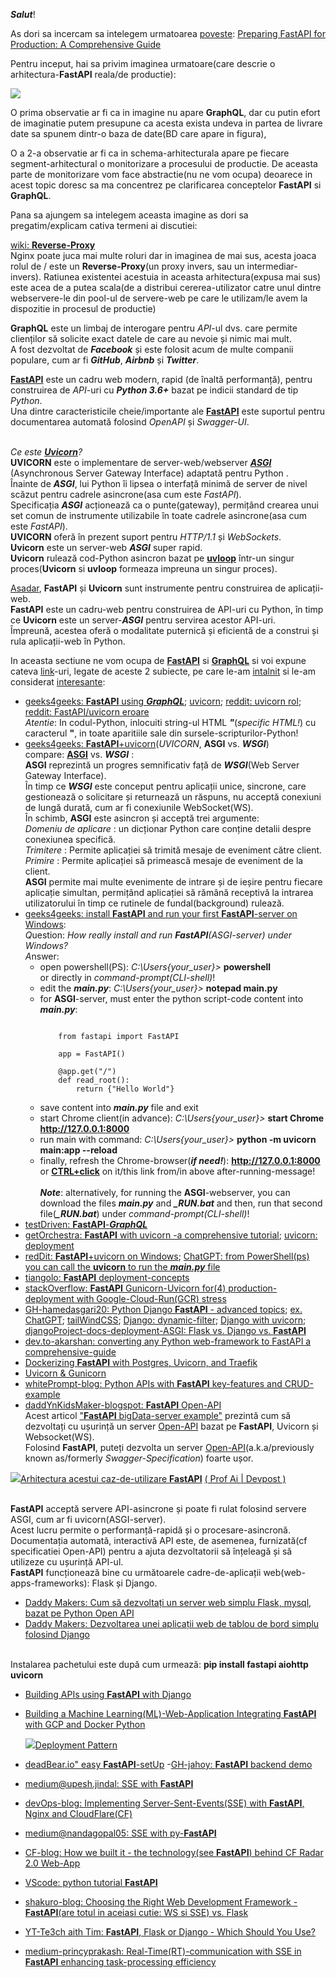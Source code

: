 ***Salut***!

As dori sa incercam sa intelegem urmatoarea [poveste](https://github.com/natthasath/demo-python-fastapi-uvicorn): [Preparing FastAPI for Production: A Comprehensive Guide](https://medium.com/@ramanbazhanau/preparing-fastapi-for-production-a-comprehensive-guide-d167e693aa2b)

Pentru inceput, hai sa privim imaginea urmatoare(care descrie o arhitectura-**FastAPI** reala/de productie):

<a href="https://www.google.com/url?sa=i&url=https%3A%2F%2Fmedium.com%2F%40ramanbazhanau%2Fpreparing-fastapi-for-production-a-comprehensive-guide-d167e693aa2b&psig=AOvVaw0hvbabf5cs3c0U36SjPkor&ust=1743351507867000&source=images&cd=vfe&opi=89978449&ved=0CBgQjhxqFwoTCMDsxc_Yr4wDFQAAAAAdAAAAABBL"><img src="https://miro.medium.com/v2/resize:fit:4800/format:webp/1*CY5GdTAj1xz85qKz3PRjDg.png"></img></a>

O prima observatie ar fi ca in imagine nu apare **GraphQL**, dar cu putin efort de imaginatie putem presupune ca acesta exista undeva in partea de livrare date sa spunem dintr-o baza de date(BD care apare in figura),

O a 2-a observatie ar fi ca in schema-arhitecturala apare pe fiecare segment-arhitectural o monitorizare a procesului de productie.
De aceasta parte de monitorizare vom face abstractie(nu ne vom ocupa) deoarece in acest topic doresc sa ma concentrez pe clarificarea conceptelor **FastAPI** si **GraphQL**.

Pana sa ajungem sa intelegem aceasta imagine as dori sa pregatim/explicam cativa termeni ai discutiei:

[wiki: **Reverse-Proxy**](https://en.wikipedia.org/wiki/Reverse_proxy)
<br/>Nginx poate juca mai multe roluri dar in imaginea de mai sus, acesta joaca rolul de / este un **Reverse-Proxy**(un proxy invers, sau un intermediar-invers).
Ratiunea existentei acestuia in aceasta arhitectura(expusa mai sus) este acea de a putea scala(de a distribui cererea-utilizator catre unul dintre webservere-le din pool-ul de servere-web pe care le utilizam/le avem la dispozitie  in procesul de productie)

**GraphQL** este un limbaj de interogare pentru *API*-ul dvs. care permite clienților să solicite exact datele de care au nevoie și nimic mai mult. 
<br/>A fost dezvoltat de ***Facebook*** și este folosit acum de multe companii populare, cum ar fi ***GitHub***, ***Airbnb*** și ***Twitter***.

[**FastAPI**](https://python3.info/fastapi/fastapi/about-architecture.html) este un cadru web modern, rapid (de înaltă performanță), pentru construirea de *API*-uri cu ***Python 3.6+*** bazat pe indicii standard de tip *Python*. 
<br/>Una dintre caracteristicile cheie/importante ale [**FastAPI**](https://medium.com/@ramanbazhanau/preparing-fastapi-for-production-a-comprehensive-guide-d167e693aa2b) este suportul pentru documentarea automată folosind *OpenAPI* și *Swagger-UI*.
 
 <br/>*Ce este [**Uvicorn**](https://www.geeksforgeeks.org/fastapi-uvicorn/)?*<br/>
**UVICORN** este o implementare de server-web/webserver [***ASGI***](https://mirror.xyz/0xA1d9f681B25C14C1eE7B87f1CF102E73cA3ad4d9/n0BdWSd_GdP_Vfeped02zBcNV5XbzITThILlRditoPk) (Asynchronous Server Gateway Interface) adaptată pentru Python . <br/>Înainte de ***ASGI***, lui Python îi lipsea o interfață minimă de server de nivel scăzut pentru cadrele asincrone(asa cum este *FastAPI*). <br/>Specificația ***ASGI*** acționează ca o punte(gateway), permițând crearea unui set comun de instrumente utilizabile în toate cadrele asincrone(asa cum este *FastAPI*). <br/>**UVICORN** oferă în prezent suport pentru *HTTP/1.1* și *WebSockets*.<br/>
**Uvicorn** este un server-web ***ASGI*** super rapid. 
<br/>**Uvicorn** rulează cod-Python asincron bazat pe [**uvloop**](https://mirror.xyz/0xA1d9f681B25C14C1eE7B87f1CF102E73cA3ad4d9/n0BdWSd_GdP_Vfeped02zBcNV5XbzITThILlRditoPk) într-un singur proces(**Uvicorn** si **uvloop** formeaza impreuna un singur proces).

[Asadar](https://github.com/natthasath/demo-python-fastapi-uvicorn), **FastAPI** și **Uvicorn** sunt instrumente pentru construirea de aplicații-web. 
<br/>**FastAPI** este un cadru-web pentru construirea de API-uri cu Python, în timp ce **Uvicorn** este un server-***ASGI*** pentru servirea acestor API-uri. 
<br/>Împreună, acestea oferă o modalitate puternică și eficientă de a construi și rula aplicații-web în Python.

In aceasta sectiune ne vom ocupa de [**FastAPI**](https://fastapi.tiangolo.com/) si [**GraphQL**](https://graphql.org/) si voi expune cateva [link](https://www.google.com/search?q=FastAPI+GraphQL&sca_esv=7bada7996407e364&rlz=1C1CHBF_enRO1132RO1132&sxsrf=AHTn8zpMdy_igG3Q1yx_vq9RrAQpc5Yplg%3A1743252620260&ei=jOznZ4fLD7yHxc8Ppva_-Q8&ved=0ahUKEwiHwbyJqq-MAxW8Q_EDHSb7L_8Q4dUDCBA&uact=5&oq=FastAPI+GraphQL&gs_lp=Egxnd3Mtd2l6LXNlcnAiD0Zhc3RBUEkgR3JhcGhRTDIKECMYgAQYJxiKBTIGEAAYBxgeMgYQABgHGB4yCBAAGIAEGMsBMggQABiABBjLATIIEAAYgAQYywEyBBAAGB4yBhAAGAoYHjIEEAAYHjIEEAAYHki-HVAAWJcUcAB4AZABAJgBkgGgAYMIqgEDMC44uAEDyAEA-AEBmAIIoAKbCMICBxAjGLACGCfCAgcQABiABBgNwgIIEAAYBxgKGB7CAggQABgTGAcYHsICChAAGBMYBxgKGB6YAwCSBwMwLjigB9Q3&sclient=gws-wiz-serp)-uri, legate de aceste 2 subiecte, pe care le-am [intalnit](https://fastapi.tiangolo.com/how-to/graphql/) si le-am considerat [interesante](https://medium.com/@ryk.kiel/graphql-and-fastapi-the-ultimate-combination-for-building-apis-with-python-f4391bf5505c):

 - [geeks4geeks: **FastAPI** using ***GraphQL***](https://www.geeksforgeeks.org/fastapi-using-graphql/); [uvicorn](https://www.uvicorn.org/); [reddit: uvicorn rol](https://www.reddit.com/r/Python/comments/74rsi8/noob_question_what_is_the_role_of_uvloopuvicorn/?tl=ro); [reddit: FastAPI/uvicorn eroare](https://www.reddit.com/r/html5/comments/14n68fc/im_trying_to_access_an_api_i_built_with_python/?tl=ro)
   <br/>*Atentie*: In codul-Python, inlocuiti string-ul HTML ***&quot;***(*specific HTML!*) cu caracterul **"**, in toate aparitiile sale din sursele-scripturilor-Python!
 - [geeks4geeks: **FastAPI**+uvicorn](https://www.geeksforgeeks.org/fastapi-uvicorn/)(*UVICORN*, **ASGI** vs. ***WSGI***)
   <br/>compare: [**ASGI**](https://derlin.github.io/introduction-to-fastapi-and-celery/02-fastapi/) vs. ***WSGI*** :<br/>
**ASGI** reprezintă un progres semnificativ față de ***WSGI***(Web Server Gateway Interface). <br/>În timp ce ***WSGI*** este conceput pentru aplicații unice, sincrone, care gestionează o solicitare și returnează un răspuns, nu acceptă conexiuni de lungă durată, cum ar fi conexiunile WebSocket(WS). <br/>În schimb, **ASGI** este asincron și acceptă trei argumente:
<br/>*Domeniu de aplicare* : un dicționar Python care conține detalii despre conexiunea specifică.
<br/>*Trimitere* : Permite aplicației să trimită mesaje de eveniment către client.
<br/>*Primire* : Permite aplicației să primească mesaje de eveniment de la client.
<br/>**ASGI** permite mai multe evenimente de intrare și de ieșire pentru fiecare aplicație simultan, permițând aplicației să rămână receptivă la intrarea utilizatorului în timp ce rutinele de fundal(background) rulează.<br/>
 - [geeks4geeks: install **FastAPI** and run your first **FastAPI**-server on Windows](https://www.geeksforgeeks.org/install-fastapi-and-run-your-first-fastapi-server-on-windows/):
   <br> *Q*uestion: *How really install and run **FastAPI**(ASGI-server) under Windows?*
   <br/>*A*nswer:
    - open powershell(PS): *C:\Users\{your_user}>* **powershell**
      <br/>or directly in *command-prompt(CLI-shell)*!
    - edit the ***main.py***: *C:\Users\{your_user}>* **notepad main.py**
    - for **ASGI**-server, must enter the python script-code content into ***main.py***:
      <pre><code>
          from fastapi import FastAPI
          
          app = FastAPI()
          
          @app.get("/")
          def read_root():
              return {"Hello World"}</code></pre>
    - save content into ***main.py*** file and exit
    - start Chrome client(in advance): *C:\Users\{your_user}>* **start Chrome  http://127.0.0.1:8000**
    - run main with command: *C:\Users\{your_user}>* **python -m uvicorn main:app --reload**
    - finally, refresh the Chrome-browser(***if need!***):  **http://127.0.0.1:8000**  or [**CTRL+click**](https://www.google.com/search?q=python+fastapi+asgi+uvicorn&sca_esv=494e1c439a30236c&rlz=1C1CHBF_enRO1132RO1132&udm=2&biw=1920&bih=911&fbs=ABzOT_BYhiZpMrUAF0c9tORwPGlsodhGu4F1UEhEeTehlBu7020oMQ7aBpF-aNynCVlndtbfCZRhMFm3EMvvoT1HX4IciFaWA5nwCzTGM3J5Ops_Xs3Qsyy25b7oXKA6pwLn7v3BVIeFZNT4VQLrCm95iJdb7dujTNJ5GnMNaNfzjPvAKt0ZRu9K2iZ-Q6AMCXqjDwXwmZXdWHAjlIOmWPqCQX83g_bDPg&sxsrf=AHTn8zqFyWp9Uzf2gwsRAiWQr4r-78falQ%3A1743265069160&ei=LR3oZ4G5Cc6Qxc8P6KylkA0&ved=0ahUKEwjBg8m52K-MAxVOSPEDHWhWCdIQ4dUDCBE&uact=5&oq=python+fastapi+asgi+uvicorn&gs_lp=EgNpbWciG3B5dGhvbiBmYXN0YXBpIGFzZ2kgdXZpY29ybkirHlC1C1iUGnABeACQAQCYAX2gAa8GqgEDMC43uAEDyAEA-AEBmAIAoAIAmAMAiAYBkgcAoAe7Ag&sclient=img) on it/this link from/in above after-running-message!
    <br/><br/>***Note***: alternatively, for running the **ASGI**-webserver, you can download the files ***main.py*** and ***_RUN.bat*** and then, run that second file(***_RUN.bat***) under *command-prompt(CLI-shell)*! <br/>
 - [testDriven: **FastAPI**-***GraphQL***](https://testdriven.io/blog/fastapi-graphql/)
 - [getOrchestra: **FastAPI** with uvicorn -a comprehensive tutorial](https://www.getorchestra.io/guides/fastapi-with-uvicorn-a-comprehensive-tutorial); [uvicorn: deployment](https://www.uvicorn.org/deployment/)
 - [redDit: **FastAPI**+uvicorn on Windows](https://www.reddit.com/r/learnpython/comments/15yf538/fastapiuvicorn_on_windows/); [ChatGPT: from PowerShell(ps) you can call the **uvicorn** to run the ***main.py*** file](https://chatgpt.com/share/67e7f89e-ae6c-800b-b88b-72e03ea14582)
 - [tiangolo: **FastAPI** deployment-concepts](https://fastapi.tiangolo.com/deployment/concepts/)
 - [stackOverflow: **FastAPI** Gunicorn-Uvicorn for(4) production-deployment with Google-Cloud-Run(GCR) stress](https://stackoverflow.com/questions/66254371/fastapi-gunicorn-uvicorn-for-production-deployment-with-google-cloud-run-stress)
 - [GH-hamedasgari20: Python Django **FastAPI** - advanced topics](https://github.com/hamedasgari20/Python-Django-FastAPI-advanced-topics); [ex. ChatGPT](https://chatgpt.com/share/67e91cfd-e6f0-800b-8e47-fe6c4af9402f); [tailWindCSS](https://tailwindcss.com/docs/hover-focus-and-other-states); [Django: dynamic-filter](https://www.youtube.com/watch?v=n1_MQiSXyxw&ab_channel=JustDjango); [Django with uvicorn](https://docs.djangoproject.com/en/5.1/howto/deployment/asgi/uvicorn/); [djangoProject-docs-deployment-ASGI: Flask vs. Django vs. **FastAPI**](https://docs.djangoproject.com/en/5.1/howto/deployment/asgi/uvicorn/)
 - [dev.to-akarshan: converting any Python web-framework to FastAPI a comprehensive-guide](https://dev.to/akarshan/converting-any-python-web-framework-to-fastapi-a-comprehensive-guide-291b)
 - [Dockerizing **FastAPI** with Postgres, Uvicorn, and Traefik](https://testdriven.io/blog/fastapi-docker-traefik/)
 - [Uvicorn & Gunicorn](https://mirror.xyz/0xA1d9f681B25C14C1eE7B87f1CF102E73cA3ad4d9/n0BdWSd_GdP_Vfeped02zBcNV5XbzITThILlRditoPk)
 - [whitePrompt-blog: Python APIs with **FastAPI** key-features and CRUD-example](https://blog.whiteprompt.com/python-apis-with-fastapi-key-features-and-crud-example-198a7530e368)
 - [daddYnKidsMaker-blogspot: **FastAPI** Open-API](https://daddynkidsmakers.blogspot.com/2024/04/fastapi-open-api.html)
   <br/>Acest articol ["**FastAPI** bigData-server example"](https://github.com/mac999/fastapi_bigdata_server_example/tree/main) prezintă cum să dezvoltați cu ușurință un server [Open-API](https://en.wikipedia.org/wiki/Open_API) bazat pe **FastAPI**, Uvicorn și Websocket(WS).
   <br/>Folosind **FastAPI**, puteți dezvolta un server [Open-API](https://en.wikipedia.org/wiki/OpenAPI_Specification)(a.k.a/previously known as/formerly *Swagger-Specification*) foarte ușor.

<a href = "https://daddynkidsmakers.blogspot.com/2024/04/fastapi-open-api.html"><img src="https://blogger.googleusercontent.com/img/a/AVvXsEgl-1NYO89p82JNrjYFUqHPVeS7mJlBixf-_l6CsOt506LaV08PkHMPyXvRIURtr0-m9vxeuJGsALhy7WdkQzLRKDwPnA3ueX0OXMuUo6JVBN8KTFSQqmx3DwAQ_CESjvo7DdFWlMBznhdzyRunD1f-sYJpwP_j_NLVy8GoI9UvmhnaFyEkLcRkftOXTLdU=w400-h225">Arhitectura acestui caz-de-utilizare **FastAPI**</img></a> [( Prof Ai | Devpost )](https://devpost.com/software/prof-ai)

   <br/>**FastAPI** acceptă servere API-asincrone și poate fi rulat folosind servere ASGI, cum ar fi uvicorn(ASGI-server).
   <br/>Acest lucru permite o performanță-rapidă și o procesare-asincronă.
   <br/>Documentația automată, interactivă API este, de asemenea, furnizată(cf specificatiei Open-API) pentru a ajuta dezvoltatorii să înțeleagă și să utilizeze cu ușurință API-ul.
   <br/>**FastAPI** funcționează bine cu următoarele cadre-de-aplicații web(web-apps-frameworks): Flask și Django.
   
  - [Daddy Makers: Cum să dezvoltați un server web simplu Flask, mysql, bazat pe Python Open API](https://daddynkidsmakers.blogspot.com/2020/09/django-flask-open-api.html)
  - [Daddy Makers: Dezvoltarea unei aplicații web de tablou de bord simplu folosind Django](https://daddynkidsmakers.blogspot.com/2024/02/django.html)
   
   <br/>Instalarea pachetului este după cum urmează: **pip install fastapi aiohttp uvicorn**

  - [Building APIs using **FastAPI** with Django](https://www.geeksforgeeks.org/building-apis-using-fastapi-with-django/)
  - [Building a Machine Learning(ML)-Web-Application Integrating **FastAPI** with GCP and Docker Python](https://wire.insiderfinance.io/building-a-machine-learning-web-application-integrating-fastapi-with-gcp-and-docker-python-5439aa27cc1b)

    <a href="https://miro.medium.com/v2/resize:fit:720/format:webp/1*5JMvIcBZhlJsny7s0NHbow.png" style="a img { display:none; }; a:hover img { display:block; }"><img src="https://miro.medium.com/v2/resize:fit:640/format:webp/1*hmn9gN0uxjE7cRQQ_d7qVw.png">Deployment Pattern</img></a>
    
  - [deadBear.io" easy **FastAPI**-setUp](https://www.deadbear.io/easy-fastapi-setup/)
  -[GH-jahoy: **FastAPI** backend demo](https://github.com/jahoy/fastapi-backend-demo)
  - [medium@upesh.jindal: SSE with **FastAPI**](https://medium.com/@upesh.jindal/server-sent-events-with-fastapi-ab9ed99ccac4)
  - [devOps-blog: Implementing Server-Sent-Events(SSE) with **FastAPI**, Nginx and CloudFlare(CF)](https://blog.devops.dev/implementing-server-sent-events-with-fastapi-nginx-and-cloudflare-10ede1dffc18)
  - [medium@nandagopal05: SSE with py-**FastAPI**](https://medium.com/@nandagopal05/server-sent-events-with-python-fastapi-f1960e0c8e4b)
  - [CF-blog: How we built it -  the technology(see **FastAPI**) behind CF Radar 2.0 Web-App](https://blog.cloudflare.com/technology-behind-radar2/)
  - [VScode: python tutorial **FastAPI**](https://code.visualstudio.com/docs/python/tutorial-fastapi)
  - [shakuro-blog: Choosing the Right Web Development Framework - **FastAPI**(are totul in aceiasi cutie: WS si SSE) vs. Flask](https://shakuro.com/blog/fastapi-vs-flask)
  - [YT-Te3ch aith Tim: **FastAPI**, Flask or Django - Which Should You Use?](https://www.youtube.com/watch?v=cNlJCQHSmbE&ab_channel=TechWithTim)
  - [medium-princyprakash: Real-Time(RT)-communication with SSE in **FastAPI** enhancing task-processing efficiency](https://princyprakash.medium.com/real-time-communication-with-sse-in-fastapi-enhancing-task-processing-efficiency-bc8ba9b3c29f)
